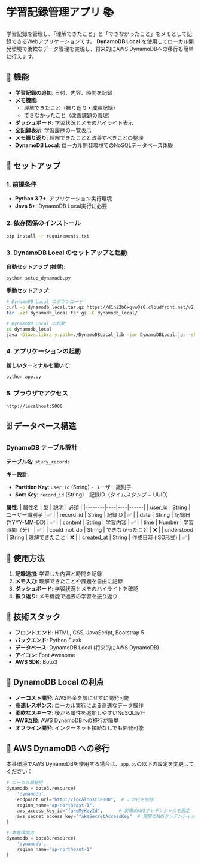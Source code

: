# 学習記録管理アプリ 📚

学習記録を管理し、「理解できたこと」と「できなかったこと」をメモとして記録できるWebアプリケーションです。
**DynamoDB Local** を使用してローカル開発環境で柔軟なデータ管理を実現し、将来的にAWS DynamoDBへの移行も簡単に行えます。

## 🎯 機能

- **学習記録の追加**: 日付、内容、時間を記録
- **メモ機能**: 
  - 理解できたこと（振り返り・成長記録）
  - できなかったこと（改善課題の管理）
- **ダッシュボード**: 学習状況とメモのハイライト表示
- **全記録表示**: 学習履歴の一覧表示
- **メモ振り返り**: 理解できたことと改善すべきことの整理
- **DynamoDB Local**: ローカル開発環境でのNoSQLデータベース体験

## 🚀 セットアップ

### 1. 前提条件

- **Python 3.7+**: アプリケーション実行環境
- **Java 8+**: DynamoDB Local実行に必要

### 2. 依存関係のインストール

```bash
pip install -r requirements.txt
```

### 3. DynamoDB Local のセットアップと起動

**自動セットアップ (推奨)**:
```bash
python setup_dynamodb.py
```

**手動セットアップ**:
```bash
# DynamoDB Local のダウンロード
curl -o dynamodb_local.tar.gz https://d1ni2b6xgvw0s0.cloudfront.net/v2.x/dynamodb_local_latest.tar.gz
tar -xzf dynamodb_local.tar.gz -C dynamodb_local/

# DynamoDB Local の起動
cd dynamodb_local
java -Djava.library.path=./DynamoDBLocal_lib -jar DynamoDBLocal.jar -sharedDb -port 8000
```

### 4. アプリケーションの起動

**新しいターミナルを開いて**:
```bash
python app.py
```

### 5. ブラウザでアクセス

```
http://localhost:5000
```

## 🗄️ データベース構造

### DynamoDB テーブル設計

**テーブル名**: `study_records`

**キー設計**:
- **Partition Key**: `user_id` (String) - ユーザー識別子
- **Sort Key**: `record_id` (String) - 記録ID（タイムスタンプ + UUID）

**属性**:
| 属性名 | 型 | 説明 | 必須 |
|--------|----|----|------|
| user_id | String | ユーザー識別子 | ✅ |
| record_id | String | 記録ID | ✅ |
| date | String | 記録日 (YYYY-MM-DD) | ✅ |
| content | String | 学習内容 | ✅ |
| time | Number | 学習時間（分） | ✅ |
| could_not_do | String | できなかったこと | ❌ |
| understood | String | 理解できたこと | ❌ |
| created_at | String | 作成日時 (ISO形式) | ✅ |

## 📱 使用方法

1. **記録追加**: 学習した内容と時間を記録
2. **メモ入力**: 理解できたことや課題を自由に記録
3. **ダッシュボード**: 学習状況とメモのハイライトを確認
4. **振り返り**: メモ機能で過去の学習を振り返り

## 🔧 技術スタック

- **フロントエンド**: HTML, CSS, JavaScript, Bootstrap 5
- **バックエンド**: Python Flask
- **データベース**: DynamoDB Local (将来的にAWS DynamoDB)
- **アイコン**: Font Awesome
- **AWS SDK**: Boto3

## 🌟 DynamoDB Local の利点

- **ノーコスト開発**: AWS料金を気にせずに開発可能
- **高速レスポンス**: ローカル実行による高速なデータ操作
- **柔軟なスキーマ**: 後から属性を追加しやすいNoSQL設計
- **AWS互換**: AWS DynamoDBへの移行が簡単
- **オフライン開発**: インターネット接続なしでも開発可能

## 🔄 AWS DynamoDB への移行

本番環境でAWS DynamoDBを使用する場合は、`app.py`の以下の設定を変更してください：

```python
# ローカル開発用
dynamodb = boto3.resource(
    'dynamodb',
    endpoint_url="http://localhost:8000",  # この行を削除
    region_name="ap-northeast-1",
    aws_access_key_id="fakeMyKeyId",      # 実際のAWSクレデンシャルを設定
    aws_secret_access_key="fakeSecretAccessKey"  # 実際のAWSクレデンシャルを設定
)

# 本番環境用
dynamodb = boto3.resource(
    'dynamodb',
    region_name="ap-northeast-1"
)
```
